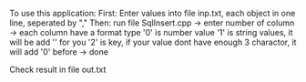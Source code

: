 To use this application:
First: Enter values into file inp.txt, each object in one line, seperated by ","
Then: run file SqlInsert.cpp 
-> enter number of column
-> each column have a format type
  '0' is number value
  '1' is string values, it will be add '' for you
  '2' is key, if your value dont have enough 3 charactor, it will add '0' before
-> done

Check result in file out.txt
